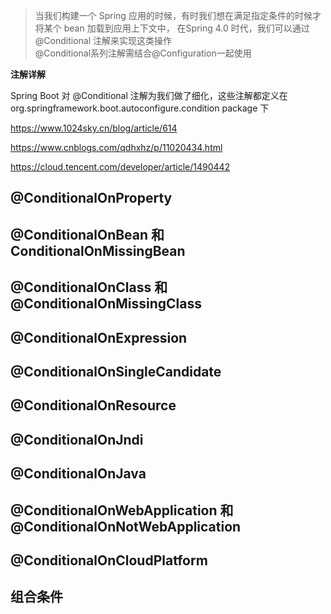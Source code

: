 > 当我们构建一个 Spring 应用的时候，有时我们想在满足指定条件的时候才将某个 bean 加载到应用上下文中， 在Spring 4.0 时代，我们可以通过 @Conditional 注解来实现这类操作  
> @Conditional系列注解需结合@Configuration一起使用 

**注解详解**

Spring Boot 对 @Conditional 注解为我们做了细化，这些注解都定义在 org.springframework.boot.autoconfigure.condition package 下

https://www.1024sky.cn/blog/article/614

https://www.cnblogs.com/qdhxhz/p/11020434.html

https://cloud.tencent.com/developer/article/1490442

## @ConditionalOnProperty

## @ConditionalOnBean 和 ConditionalOnMissingBean

## @ConditionalOnClass 和 @ConditionalOnMissingClass

## @ConditionalOnExpression

## @ConditionalOnSingleCandidate

## @ConditionalOnResource

## @ConditionalOnJndi

## @ConditionalOnJava

## @ConditionalOnWebApplication 和 @ConditionalOnNotWebApplication

## @ConditionalOnCloudPlatform

## 组合条件

